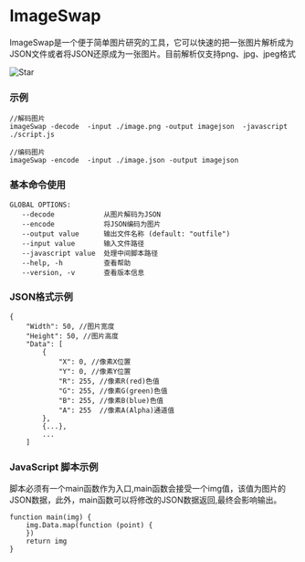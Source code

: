 # ImageSwap
ImageSwap是一个便于简单图片研究的工具，它可以快速的把一张图片解析成为JSON文件或者将JSON还原成为一张图片。目前解析仅支持png、jpg、jpeg格式

![Star](https://github.com/yinxulai/ImageSwap/star)

### 示例
```
//解码图片
imageSwap -decode  -input ./image.png -output imagejson  -javascript ./script.js

//编码图片
imageSwap -encode  -input ./image.json -output imagejson 
```

### 基本命令使用
```
GLOBAL OPTIONS:
   --decode            从图片解码为JSON
   --encode            将JSON编码为图片
   --output value      输出文件名称 (default: "outfile")
   --input value       输入文件路径
   --javascript value  处理中间脚本路径
   --help, -h          查看帮助
   --version, -v       查看版本信息
```

### JSON格式示例
```
{
    "Width": 50, //图片宽度
    "Height": 50, //图片高度
    "Data": [
        {
            "X": 0, //像素X位置 
            "Y": 0, //像素Y位置
            "R": 255, //像素R(red)色值
            "G": 255, //像素G(green)色值
            "B": 255, //像素B(blue)色值
            "A": 255  //像素A(Alpha)通道值
        },
        {...},
        ...
    ]
```

### JavaScript 脚本示例
脚本必须有一个main函数作为入口,main函数会接受一个img值，该值为图片的JSON数据，此外，main函数可以将修改的JSON数据返回,最终会影响输出。
```
function main(img) { 
    img.Data.map(function (point) {
    })
    return img
}
```

